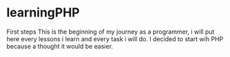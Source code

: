 # learningPHP
First steps
This is the beginning of my journey as a programmer, 
i will put here every lessons i learn and every task i will do.
I decided to start wih PHP because a thought it would be easier.
